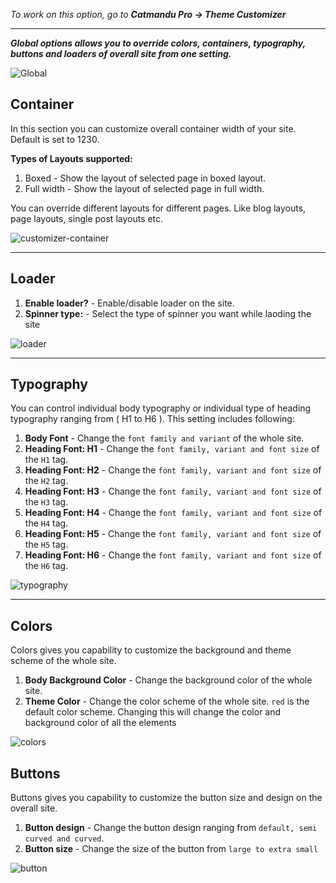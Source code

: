 <i>To work on this option, go to **Catmandu Pro -> Theme Customizer**</i>

---

***Global options allows you to override colors, containers, typography, buttons and loaders of overall site from one setting.***

![Global](../img/global.png "Global")

## Container

In this section you can customize overall container width of your site. Default is set to 1230. 

**Types of Layouts supported:**

1. Boxed - Show the layout of selected page in boxed layout.
2. Full width - Show the layout of selected page in full width.

You can override different layouts for different pages. Like blog layouts, page layouts, single post layouts etc.

![customizer-container](../img/customizer-container.png "customizer-container")

---

## Loader

1. **Enable loader?**  - Enable/disable loader on the site.
2. **Spinner type:** - Select the type of spinner you want while laoding the site

![loader](../img/loader.png "loader")

---


## Typography

You can control individual body typography or individual type of heading typography ranging from ( H1 to H6 ). This setting includes following:

1. **Body Font** - Change the `font family and variant` of the whole site.
2. **Heading Font: H1** - Change the `font family, variant and font size` of the `H1` tag.
3. **Heading Font: H2** - Change the `font family, variant and font size` of the `H2` tag.
4. **Heading Font: H3** - Change the `font family, variant and font size` of the `H3` tag.
5. **Heading Font: H4** - Change the `font family, variant and font size` of the `H4` tag.
6. **Heading Font: H5** - Change the `font family, variant and font size` of the `H5` tag.
7. **Heading Font: H6** - Change the `font family, variant and font size` of the `H6` tag.

![typography](../img/typography.png "typography")

---

## Colors

Colors gives you capability to customize the background and theme scheme of the whole site.

1. **Body Background Color** - Change the background color of the whole site.
2. **Theme Color** - Change the color scheme of the whole site. `red` is the default color scheme. Changing this will change the color and background color of all the elements

![colors](../img/colors.png "colors")


## Buttons

Buttons gives you capability to customize the button size and design on the overall site.

1. **Button design** - Change the button design ranging from `default, semi curved and curved`.
2. **Button size** - Change the size of the button from `large to extra small`

![button](../img/button.png "button")
